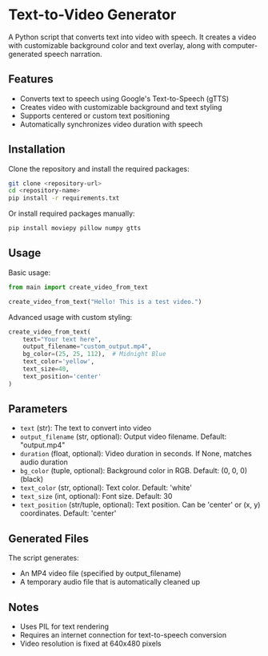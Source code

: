# Text-to-Video Generator

A Python script that converts text into video with speech. It creates a video with customizable background color and text overlay, along with computer-generated speech narration.

## Features

- Converts text to speech using Google's Text-to-Speech (gTTS)
- Creates video with customizable background and text styling
- Supports centered or custom text positioning
- Automatically synchronizes video duration with speech

## Installation

Clone the repository and install the required packages:

```bash
git clone <repository-url>
cd <repository-name>
pip install -r requirements.txt
```

Or install required packages manually:

```bash
pip install moviepy pillow numpy gtts
```

## Usage

Basic usage:

```python
from main import create_video_from_text

create_video_from_text("Hello! This is a test video.")
```

Advanced usage with custom styling:

```python
create_video_from_text(
    text="Your text here",
    output_filename="custom_output.mp4",
    bg_color=(25, 25, 112),  # Midnight Blue
    text_color='yellow',
    text_size=40,
    text_position='center'
)
```

## Parameters

- `text` (str): The text to convert into video
- `output_filename` (str, optional): Output video filename. Default: "output.mp4"
- `duration` (float, optional): Video duration in seconds. If None, matches audio duration
- `bg_color` (tuple, optional): Background color in RGB. Default: (0, 0, 0) (black)
- `text_color` (str, optional): Text color. Default: 'white'
- `text_size` (int, optional): Font size. Default: 30
- `text_position` (str/tuple, optional): Text position. Can be 'center' or (x, y) coordinates. Default: 'center'

## Generated Files

The script generates:
- An MP4 video file (specified by output_filename)
- A temporary audio file that is automatically cleaned up

## Notes

- Uses PIL for text rendering
- Requires an internet connection for text-to-speech conversion
- Video resolution is fixed at 640x480 pixels
